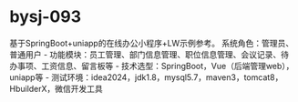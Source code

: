 # bysj-093
基于SpringBoot+uniapp的在线办公小程序+LW示例参考。 系统角色：管理员、普通用户 - 功能模块：员工管理、部门信息管理、职位信息管理、会议记录、待办事项、工资信息、留言板等 - 技术选型：SpringBoot，Vue（后端管理web），uniapp等 - 测试环境：idea2024，jdk1.8，mysql5.7，maven3，tomcat8，HbuilderX，微信开发工具
